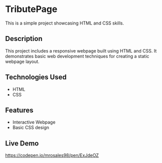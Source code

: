 # TributePage
This is a simple project showcasing HTML and CSS skills.

## Description
This project includes a responsive webpage built using HTML and CSS. It demonstrates basic web development techniques for creating a static webpage layout.

## Technologies Used
- HTML
- CSS

## Features
- Interactive Webpage
- Basic CSS design

## Live Demo
https://codepen.io/mrosales98/pen/ExJdeOZ

